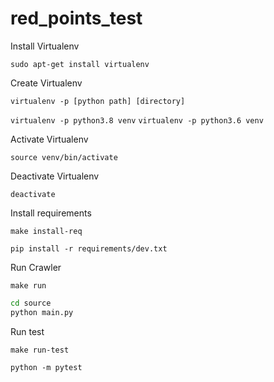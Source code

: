 # red_points_test

Install Virtualenv

`sudo apt-get install virtualenv`

Create Virtualenv

`virtualenv -p [python path] [directory]`

`virtualenv -p python3.8 venv`
`virtualenv -p python3.6 venv`

Activate Virtualenv

`source venv/bin/activate`

Deactivate Virtualenv

`deactivate`

Install requirements

`make install-req`

`pip install -r requirements/dev.txt`

Run Crawler

`make run`

```bash
cd source
python main.py
```

Run test

`make run-test`

`python -m pytest`